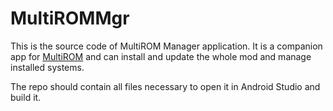 MultiROMMgr
===========

This is the source code of MultiROM Manager application. It is a companion app
for [MultiROM](https://github.com/Tasssadar/multirom) and can install and update
the whole mod and manage installed systems.

The repo should contain all files necessary to open it in Android Studio
and build it.
